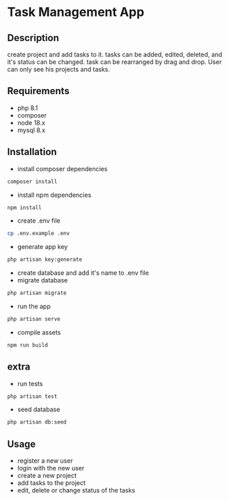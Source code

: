 # Task Management App

## Description
create project and add tasks to it. tasks can be added, edited, deleted, and it's status can be changed.
task can be rearranged by drag and drop.
User can only see his projects and tasks.

## Requirements
- php 8.1
- composer
- node 18.x
- mysql 8.x

## Installation
- install composer dependencies
```bash
composer install
```
- install npm dependencies
```bash
npm install
```
- create .env file
```bash
cp .env.example .env
```
- generate app key
```bash
php artisan key:generate
```
- create database and add it's name to .env file
- migrate database
```bash
php artisan migrate
```
- run the app
```bash
php artisan serve
```
- compile assets
```bash
npm run build
```

## extra
- run tests
```bash
php artisan test
```
- seed database
```bash
php artisan db:seed
```

## Usage
- register a new user
- login with the new user
- create a new project
- add tasks to the project
- edit, delete or change status of the tasks
